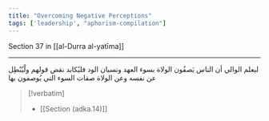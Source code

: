 ```yaml
---
title: "Overcoming Negative Perceptions"
tags: ['leadership', "aphorism-compilation"]
---
```


 Section 37 in [[al-Durra al-yatīma]]

---
ليعلم الوالي أن الناس يَصفُون الولاة بسوء العهد ونسيان الود فليُكابد نقض قولهم ولْيُبْطِل عن نفسه وعن الولاة صفات السوء التي يُوصفون بها

> [!verbatim]
> - [[Section (adka.14)]]
